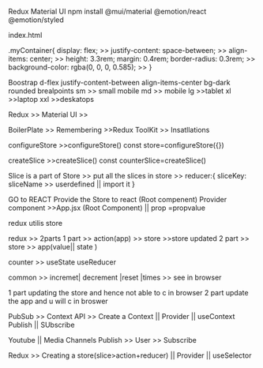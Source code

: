 Redux 
Material UI
npm install @mui/material @emotion/react @emotion/styled

index.html
<link rel="preconnect" href="https://fonts.googleapis.com" />
<link rel="preconnect" href="https://fonts.gstatic.com" crossorigin />
<link
  rel="stylesheet"
  href="https://fonts.googleapis.com/css2?family=Roboto:wght@300;400;500;700&display=swap"
/>

.myContainer{
    display: flex; >>
    justify-content: space-between; >>
    align-items: center; >>
    height: 3.3rem;
    margin: 0.4rem;
    border-radius: 0.3rem; >>
    background-color: rgba(0, 0, 0, 0.585); >>
}

Boostrap
d-flex justify-content-between align-items-center bg-dark rounded
brealpoints
sm >> small mobile
md  >> mobile
lg >>tablet 
xl >>laptop
xxl >>deskatops


Redux >>
Material UI >>

BoilerPlate >> Remembering >>Redux ToolKit >> Insatllations

configureStore   >>configureStore()
const store=configureStore({})

createSlice      >>createSlice()
const counterSlice=createSlice()

Slice is a part of Store 
    >> put all the slices in store 
    >> reducer:{
        sliceKey: sliceName >> userdefined   || import it 
    }

GO to REACT
Provide the Store to react (Root compenent)
Provider component >>App.jsx (Root Component)
<Provider store={store}> || prop =propvalue
    <App/>
</Provider>


redux
utilis
store


redux >> 2parts
1 part >> action(app) >> store >>store updated
2 part >> store >> app(value|| state )

counter >>
useState
useReducer

common >> incremet| decrement |reset |times >> see in browser 

1 part 
updating the store and hence not able to c in browser
2 part
update the app and u will c in broswer

PubSub >> Context API  >> Create a Context || Provider || useContext 
Publish || SUbscribe 

Youtube || Media Channels
Publish >> User >> Subscribe 

Redux >> Creating a store(slice>action+reducer) || Provider || useSelector
